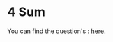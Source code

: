 # 4 Sum

You can find the question's :
<a href="https://leetcode.com/problems/4sum/description/">here</a>.
